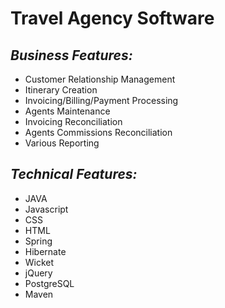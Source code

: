 Travel Agency Software
======================

*Business Features:*
--------------------
- Customer Relationship Management
- Itinerary Creation
- Invoicing/Billing/Payment Processing
- Agents Maintenance
- Invoicing Reconciliation
- Agents Commissions Reconciliation
- Various Reporting

*Technical Features:*
---------------------
- JAVA
- Javascript
- CSS
- HTML
- Spring
- Hibernate
- Wicket
- jQuery
- PostgreSQL
- Maven
